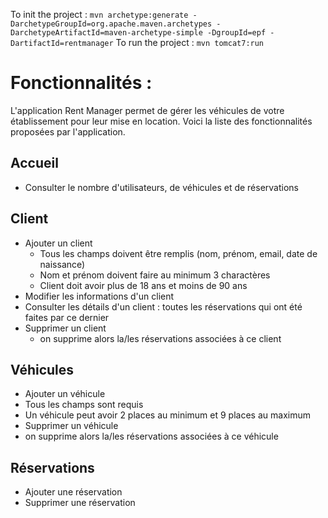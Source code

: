 To init the project : `mvn archetype:generate -DarchetypeGroupId=org.apache.maven.archetypes -DarchetypeArtifactId=maven-archetype-simple -DgroupId=epf -DartifactId=rentmanager`
To run the project : `mvn tomcat7:run`


# Fonctionnalités : 

L'application Rent Manager permet de gérer les véhicules de votre établissement pour leur mise en location. 
Voici la liste des fonctionnalités proposées par l'application.

## Accueil

* Consulter le nombre d'utilisateurs, de véhicules et de réservations

## Client

* Ajouter un client 
  * Tous les champs doivent être remplis (nom, prénom, email, date de naissance)
  * Nom et prénom doivent faire au minimum 3 charactères
  * Client doit avoir plus de 18 ans et moins de 90 ans
* Modifier les informations d'un client
* Consulter les détails d'un client : toutes les réservations qui ont été faites par ce dernier
* Supprimer un client
  * on supprime alors la/les réservations associées à ce client

## Véhicules 

*  Ajouter un véhicule
  * Tous les champs sont requis
  * Un véhicule peut avoir 2 places au minimum et 9 places au maximum
*  Supprimer un véhicule
  * on supprime alors la/les réservations associées à ce véhicule


## Réservations

* Ajouter une réservation
* Supprimer une réservation
